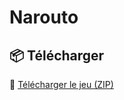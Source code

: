 # Narouto

## 📦 Télécharger

🔽 [Télécharger le jeu (ZIP)](https://github.com/ahrizmo/Narouto/archive/refs/tags/V1.0.0.0.zip)

